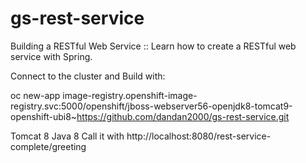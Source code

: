 # gs-rest-service
Building a RESTful Web Service :: Learn how to create a RESTful web service with Spring.

Connect to the cluster and Build with: 

oc new-app image-registry.openshift-image-registry.svc:5000/openshift/jboss-webserver56-openjdk8-tomcat9-openshift-ubi8~https://github.com/dandan2000/gs-rest-service.git

Tomcat 8 Java 8
Call it with
http://localhost:8080/rest-service-complete/greeting
